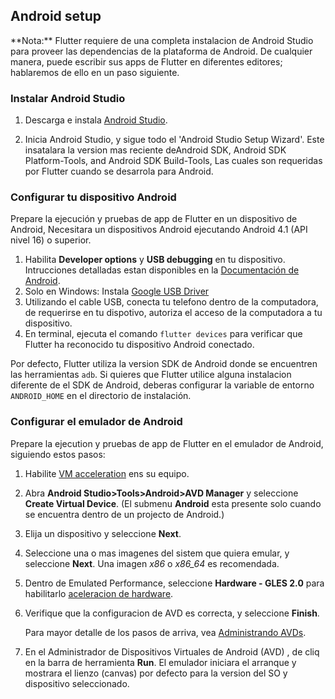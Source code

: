 ## Android setup

<aside class="alert alert-success" markdown="1">
<i class="fa fa-lightbulb-o"> </i> **Nota:**
Flutter requiere de una completa instalacion de Android Studio para proveer
las dependencias de la plataforma de Android. De cualquier manera, puede escribir sus
apps de Flutter en diferentes editores; hablaremos de ello en un paso siguiente.
</aside>


### Instalar Android Studio

1. Descarga e instala [Android Studio](https://developer.android.com/studio/index.html).

1. Inicia Android Studio, y sigue todo el 'Android Studio Setup Wizard'. Este
insatalara la version mas reciente deAndroid SDK, Android SDK Platform-Tools, and Android SDK
Build-Tools, Las cuales son requeridas por Flutter cuando se desarrola para Android.

### Configurar tu dispositivo Android

Prepare la ejecución y pruebas de app de Flutter en un dispositivo de Android, Necesitara
un dispositivos Android ejecutando Android 4.1 (API nivel 16) o superior.

1. Habilita **Developer options** y **USB debugging** en tu dispositivo. Intrucciones detalladas
 estan disponibles en la [Documentación de Android](https://developer.android.com/studio/debug/dev-options.html).
1. Solo en Windows: Instala [Google USB Driver](https://developer.android.com/studio/run/win-usb)
1. Utilizando el cable USB, conecta tu telefono dentro de la computadora, de requerirse en tu dispotivo, autoriza el acceso de la computadora a tu dispositivo.
1. En terminal, ejecuta el comando `flutter devices`  para verificar que Flutter ha reconocido 
tu dispositivo Android conectado.

Por defecto, Flutter utiliza la version SDK de Android donde se encuentren las herramientas `adb`. Si
quieres que Flutter utilice alguna instalacion diferente de el SDK de Android, deberas configurar
la variable de entorno `ANDROID_HOME` en el directorio de instalación.

### Configurar el emulador de Android

Prepare la ejecution y pruebas de app de Flutter en el emulador de Android, siguiendo estos pasos:

1. Habilite [VM acceleration](https://developer.android.com/studio/run/emulator-acceleration.html) ens su equipo.
1. Abra **Android Studio>Tools>Android>AVD Manager** y seleccione
**Create Virtual Device**. (El submenu **Android** esta presente solo
cuando se encuentra dentro de un projecto de Android.)
1. Elija un dispositivo y seleccione **Next**.
1. Seleccione una o mas imagenes del sistem que quiera emular,
   y seleccione **Next**. Una imagen _x86_ o _x86\_64_ es recomendada.
1. Dentro de Emulated Performance, seleccione **Hardware - GLES 2.0** para habilitarlo
[aceleracion de hardware](https://developer.android.com/studio/run/emulator-acceleration.html).
1. Verifique que la configuracion de AVD es correcta, y seleccione **Finish**.

   Para mayor detalle de los pasos de arriva, vea [Administrando AVDs](https://developer.android.com/studio/run/managing-avds.html).
1. En el Administrador de Dispositivos Virtuales de Android (AVD) , de cliq en la barra de herramienta **Run**.
   El emulador iniciara el arranque y mostrara el lienzo (canvas) por defecto para la version del SO y dispositivo seleccionado.
